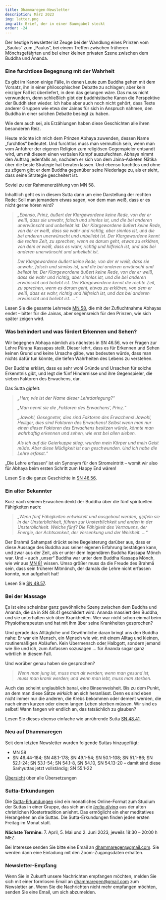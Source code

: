```yaml
---
title: Dhammaregen-Newsletter
description: März 2023
img: letter.png
img-alt: Brief, der in einer Baumgabel steckt
order: -24
---
```


Der heutige Newsletter ist Zeuge bei der Wandlung eines Prinzen vom „Saulus“ zum „Paulus“, bei einem Treffen zwischen früheren Mönchsgefährten und bei einer kleinen privaten Szene zwischen dem Buddha und Ānanda.

### Eine furchtlose Begegnung mit der Wahrheit

Es gibt im Kanon einige Fälle, in denen Leute zum Buddha gehen mit dem Vorsatz, ihn in einer philosophischen Debatte zu schlagen; aber kein einziger Fall ist überliefert, in dem das gelungen wäre. Das muss nicht verwundern, denn schließlich gibt der buddhistische Kanon die Perspektive der Buddhisten wieder. Ich habe aber auch noch nicht gehört, dass Texte anderer Gruppen wie etwa der Jainas für sich in Anspruch nähmen, den Buddha in einer solchen Debatte besiegt zu haben.

Wie dem auch sei, als Erzählungen haben diese Geschichten alle ihren besonderen Reiz.

Heute möchte ich mich dem Prinzen Abhaya zuwenden, dessen Name „furchtlos“ bedeutet. Und furchtlos muss man vermutlich sein, wenn man vom Anführer der eigenen Religion zum religiösen Gegenspieler entsandt wird, um mit diesem einen verbalen Kampf auszufechten. Abhaya nimmt den Auftrag jedenfalls an, nachdem er sich von dem Jaina-Asketen Ñātika über die beste Strategie hat beraten lassen. Und ebenso furchtlos und ohne zu zögern gibt er dem Buddha gegenüber seine Niederlage zu, als er sieht, dass seine Strategie gescheitert ist.

Soviel zu der Rahmenerzählung von MN 58. 

Inhaltlich geht es in diesem Sutta dann um eine Darstellung der rechten Rede: Soll man jemandem etwas sagen, von dem man weiß, dass er es nicht gerne hören wird?

>*„Ebenso, Prinz, äußert der Klargewordene keine Rede, von der er weiß, dass sie unwahr, falsch und sinnlos ist, und die bei anderen unerwünscht und unbeliebt ist. Der Klargewordene äußert keine Rede, von der er weiß, dass sie wahr und richtig, aber sinnlos ist, und die bei anderen unerwünscht und unbeliebt ist. Der Klargewordene kennt die rechte Zeit, zu sprechen, wenn es darum geht, etwas zu erklären, von dem er weiß, dass es wahr, richtig und hilfreich ist, und das bei anderen unerwünscht und unbeliebt ist.*
>
>*Der Klargewordene äußert keine Rede, von der er weiß, dass sie unwahr, falsch und sinnlos ist, und die bei anderen erwünscht und beliebt ist. Der Klargewordene äußert keine Rede, von der er weiß, dass sie wahr und richtig, aber sinnlos ist, und die bei anderen erwünscht und beliebt ist. Der Klargewordene kennt die rechte Zeit, zu sprechen, wenn es darum geht, etwas zu erklären, von dem er weiß, dass es wahr, richtig und hilfreich ist, und das bei anderen erwünscht und beliebt ist. …“*

Lesen Sie die gesamte Lehrrede [MN 58](#/sutta/mn58/de/sabbamitta), die mit der Zufluchtnahme Abhayas endet – bitter für die Jainas, aber segensreich für den Prinzen, wie sich später zeigen wird.

### Was behindert und was fördert Erkennen und Sehen?

Wir begegnen Abhaya nämlich als nächstes in SN 46.56, wo er Fragen zur Lehre Pūraṇa Kassapas stellt. Dieser lehrt, dass es für Erkennen und Sehen keinen Grund und keine Ursache gäbe, was bedeuten würde, dass man nichts dafür tun könnte, die tiefen Wahrheiten des Lebens zu verstehen. 

Der Buddha erklärt, dass es sehr wohl Gründe und Ursachen für solche Erkenntnis gibt, und legt die fünf Hindernisse und ihre Gegenspieler, die sieben Faktoren des Erwachens, dar.

Das Sutta gipfelt:

>*„Herr, wie ist der Name dieser Lehrdarlegung?“*
>
>*„Man nennt sie die ‚Faktoren des Erwachens‘, Prinz.“*
>
>*„Jawohl, Gesegneter, dies sind Faktoren des Erwachens! Jawohl, Heiliger, dies sind Faktoren des Erwachens! Selbst wenn man nur einen dieser Faktoren des Erwachens besitzen würde, könnte man wahrhaftig erkennen und sehen, wie erst bei allen sieben.*
>
>*Als ich auf die Geierkuppe stieg, wurden mein Körper und mein Geist müde. Aber diese Müdigkeit ist nun geschwunden. Und ich habe die Lehre erfasst.“*

„Die Lehre erfassen“ ist ein Synonym für den Stromeintritt – womit wir also für Abhaya beim ersten Schritt zum Happy End wären!

Lesen Sie die ganze Geschichte in [SN 46.56](#/sutta/sn46.56/de/sabbamitta).

### Ein alter Bekannter

Kurz nach seinem Erwachen denkt der Buddha über die fünf spirituellen Fähigkeiten nach:

>*„Wenn fünf Fähigkeiten entwickelt und ausgebaut werden, gipfeln sie in der Unsterblichkeit, führen zur Unsterblichkeit und enden in der Unsterblichkeit. Welche fünf? Die Fähigkeit des Vertrauens, der Energie, der Achtsamkeit, der Versenkung und der Weisheit. …“*

Der Brahmā Sahampati drückt seine Begeisterung darüber aus, dass er diese Aussage des Buddha aus seiner eigenen Erfahrung bestätigen kann, und zwar aus der Zeit, als er unter dem legendären Buddha Kassapa Mönch war. Und – auch „unser“ Buddha war unter dem Buddha Kassapa Mönch, wie wir aus [MN 81](#/sutta/mn81/de/sabbamitta) wissen. Umso größer muss da die Freude des Brahmā sein, dass sein früherer Mitmönch, der damals die Lehre nicht erfassen konnte, nun aufgeholt hat!

Lesen Sie [SN 48.57](#/sutta/sn48.57/de/sabbamitta).

### Bei der Massage

Es ist eine scheinbar ganz gewöhnliche Szene zwischen dem Buddha und Ānanda, die da in SN 48.41 geschildert wird: Ānanda massiert den Buddha, und sie unterhalten sich über Krankheiten. Wer war nicht schon einmal beim Physiotherapeuten und hat mit ihm über seine Krankheiten gesprochen?

Und gerade das Alltägliche und Gewöhnliche daran bringt uns den Buddha nahe: Er war ein Mensch, ein Mensch wie wir, mit einem Alltag und kleinen, routinemäßigen Abläufen. Kein Übermensch oder Halbgott, sondern jemand wie Sie und ich, zum Anfassen sozusagen … für Ānanda sogar ganz wörtlich in diesem Fall.

Und worüber genau haben sie gesprochen?

>*Wenn man jung ist, muss man alt werden; wenn man gesund ist, muss man krank werden; und wenn man lebt, muss man sterben.*

Auch das scheint unglaublich banal, eine Binsenweisheit. Bis zu dem Punkt, an dem man diese Sätze *wirklich* an sich heranlässt. Denn es sind eben nicht immer nur die anderen, die Krebs bekommen oder dement werden, die nach einem kurzen oder einem langen Leben sterben müssen. Wir sind es selbst! Wann fangen wir endlich an, das tatsächlich zu glauben?

Lesen Sie dieses ebenso einfache wie anrührende Sutta [SN 48.41](#/sutta/sn48.41/de/sabbamitta).

### Neu auf Dhammaregen

Seit dem letzten Newsletter wurden folgende Suttas hinzugefügt:

- MN 58
- SN 46.44-184; SN 48.1-178; SN 49.1-54; SN 50.1-108; SN 51.1-86; SN 52.1-24; SN 53.1-54; SN 54.1-8, SN 54.10, SN 54.13-20 – damit sind diese Saṁyuttas jetzt vollständig; SN 55.1-22

[Übersicht](#/wiki/uebersetzung/uebersicht) über alle Übersetzungen

### Sutta-Erkundungen 

Die [Sutta-Erkundungen](#/wiki/erkundung) sind ein monatliches Online-Format zum Studium der Suttas in einer Gruppe, das sich an die [*lectio divina*](https://de.wikipedia.org/wiki/Lectio_divina) aus der alten christlichen Klostertradition anlehnt. Das ermöglicht ein eher meditatives Herangehen an die Suttas. Die Sutta-Erkundungen finden jeden ersten Freitag im Monat statt. 

**Nächste Termine:** 7. April, 5. Mai und 2. Juni 2023, jeweils 18:30 – 20:00 h MEZ.

Bei Interesse senden Sie bitte eine Email an [dhammaregen@gmail.com](mailto:dhammaregen@gmail.com). Sie werden dann eine Einladung mit den Zoom-Zugangsdaten erhalten.

### Newsletter-Empfang

Wenn Sie in Zukunft unsere Nachrichten empfangen möchten, melden Sie sich mit einer formlosen Email an [dhammaregen@gmail.com](mailto:dhammaregen@gmail.com) zum Newsletter an. Wenn Sie die Nachrichten nicht mehr empfangen möchten, senden Sie eine Email, um sich abzumelden.
